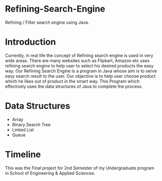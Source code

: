 # Refining-Search-Engine
Refining / Filter search engine using Java. 

# Introduction
Currently, in real life the concept of Refining search engine is used in very wide areas. There are many websites such as Flipkart, Amazon etc uses refining search engine to help user to select his desired products the easy way. Our Refining Search Engine is a program in Java whose aim is to serve easy search result to the user. Our objective is to help user choose product which he likes out of product in the smart way. This Program which effectively uses the data structures of Java to complete the process.

# Data Structures
* Array
* Binary Search Tree
* Linked List
* Queue

# Timeline
This was the Final project for 2nd Semester of my Undergraduate program in School of Engineering & Applied Sciences.

